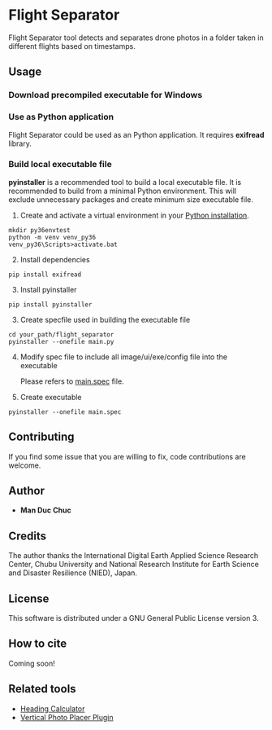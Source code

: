 # Flight Separator

Flight Separator tool detects and separates drone photos in a folder taken in different flights based on timestamps. 

## Usage

### Download precompiled executable for Windows

### Use as Python application

Flight Separator could be used as an Python application.
It requires <b>exifread</b> library.

### Build local executable file

<b>pyinstaller</b> is a recommended tool to build a local executable file.
It is recommended to build from a minimal Python environment. This will exclude unnecessary packages and create minimum size executable file.

1. Create and activate a virtual environment in your [Python installation](https://www.python.org/downloads/).

```
mkdir py36envtest
python -m venv venv_py36
venv_py36\Scripts>activate.bat
```

2. Install dependencies

```
pip install exifread
```

3. Install pyinstaller

```
pip install pyinstaller
```

3. Create specfile used in building the executable file

```
cd your_path/flight_separator
pyinstaller --onefile main.py
```

4. Modify spec file to include all image/ui/exe/config file into the executable

    Please refers to [main.spec](https://github.com/verticalphotoplacer/FlightSeparator/blob/master/main.spec) file.

5. Create executable

```
pyinstaller --onefile main.spec
```

## Contributing

If you find some issue that you are willing to fix, code contributions are welcome. 

## Author

* **Man Duc Chuc** 

## Credits

The author thanks the International Digital Earth Applied Science Research Center, Chubu University and National Research Institute for Earth Science and Disaster Resilience (NIED), Japan.

## License

This software is distributed under a GNU General Public License version 3.

## How to cite 
Coming soon!

## Related tools
* [Heading Calculator](https://github.com/verticalphotoplacer/HeadingCalculator)
* [Vertical Photo Placer Plugin](https://github.com/verticalphotoplacer/VerticalPhotoPlacer)
